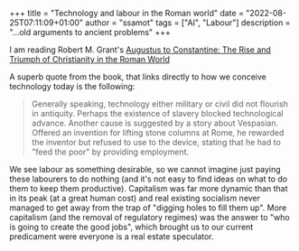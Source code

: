 +++
title = "Technology and labour in the Roman world"
date = "2022-08-25T07:11:09+01:00"
author = "ssamot"
tags = ["AI", "Labour"]
description = "...old arguments to ancient problems"
+++


I am reading Robert M. Grant's [Augustus to Constantine: The Rise and Triumph of Christianity in the Roman World](https://www.goodreads.com/en/book/show/2994761)

A superb quote from the book, that links directly to how we conceive technology today is the following:

> Generally speaking, technology either military or civil did not flourish in antiquity. Perhaps the existence of slavery blocked technological advance. Another cause is suggested by a story about Vespasian. Offered an invention for lifting stone columns at Rome, he rewarded the inventor but refused to use to the device, stating that he had to "feed the poor" by providing employment.

We see labour as something desirable, so we cannot imagine just paying these labourers to do nothing (and it's not easy to find ideas on what to do them to keep them productive). Capitalism was far more dynamic than that in its peak (at a great human cost) and real existing socialism never managed to get away from the trap of "digging holes to fill them up". More capitalism (and the removal of regulatory regimes) was the answer to "who is going to create the good jobs", which brought us to our current predicament were everyone is a real estate speculator. 
